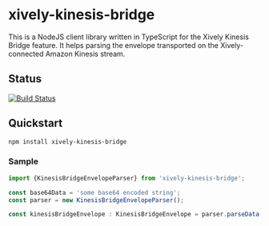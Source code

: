 # xively-kinesis-bridge

This is a NodeJS client library written in TypeScript for the Xively Kinesis Bridge feature. It helps parsing the envelope transported on the Xively-connected Amazon Kinesis stream.

## Status

[![Build Status](https://travis-ci.org/xively/xively-kinesis-bridge-client.svg?branch=master)](https://travis-ci.org/xively/xively-kinesis-bridge-client)

## Quickstart

```
npm install xively-kinesis-bridge
```

### Sample

```javascript
import {KinesisBridgeEnvelopeParser} from 'xively-kinesis-bridge';

const base64Data = 'some base64 encoded string';
const parser = new KinesisBridgeEnvelopeParser();

const kinesisBridgeEnvelope : KinesisBridgeEnvelope = parser.parseData(base64Data);
```
